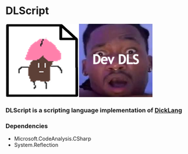 # DLScript

<img src="https://github.com/WAP-Industries/DLScript/blob/main/lang.png?raw=true" width=200 height=200/><img src="https://github.com/WAP-Industries/DLScript/blob/main/interpreter.png?raw=true" width=200 height=200/>


### DLScript is a scripting language implementation of [DickLang](https://github.com/WAP-Industries/DickLang)
### Dependencies
- Microsoft.CodeAnalysis.CSharp
- System.Reflection
